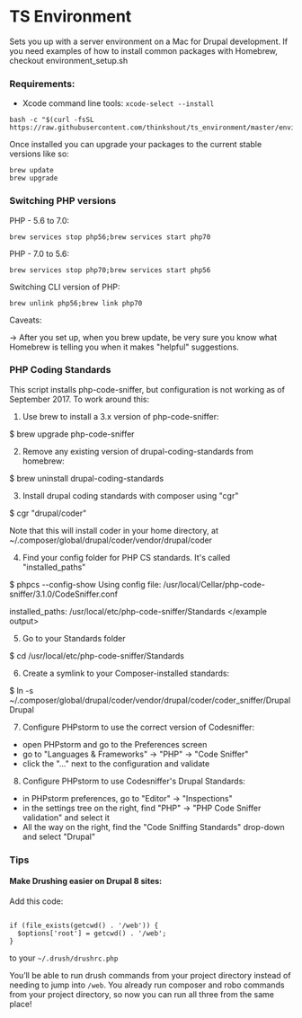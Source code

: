 TS Environment
====================

Sets you up with a server environment on a Mac for Drupal development. If you need examples of how to install common packages with Homebrew, checkout environment_setup.sh

### Requirements:

 - Xcode command line tools: `xcode-select --install`

```
bash -c "$(curl -fsSL https://raw.githubusercontent.com/thinkshout/ts_environment/master/environment_setup.sh)"
```

Once installed you can upgrade your packages to the current stable versions like so:

```
brew update
brew upgrade
```

### Switching PHP versions

PHP - 5.6 to 7.0:
```
brew services stop php56;brew services start php70
```

PHP - 7.0 to 5.6:
```
brew services stop php70;brew services start php56
```

Switching CLI version of PHP:
```
brew unlink php56;brew link php70
```

Caveats:

-> After you set up, when you brew update, be very sure you know what Homebrew is telling you when it makes "helpful" suggestions.

### PHP Coding Standards

This script installs php-code-sniffer, but configuration is not working as of September 2017. To work around this:

1. Use brew to install a 3.x version of php-code-sniffer:

$ brew upgrade php-code-sniffer

2. Remove any existing version of drupal-coding-standards from homebrew:

$ brew uninstall drupal-coding-standards

3. Install drupal coding standards with composer using "cgr"

$ cgr "drupal/coder"

Note that this will install coder in your home directory, at ~/.composer/global/drupal/coder/vendor/drupal/coder

4. Find your config folder for PHP CS standards. It's called "installed_paths"

$ phpcs --config-show
<example output>
Using config file: /usr/local/Cellar/php-code-sniffer/3.1.0/CodeSniffer.conf

installed_paths: /usr/local/etc/php-code-sniffer/Standards
</example output>

5. Go to your Standards folder

$ cd /usr/local/etc/php-code-sniffer/Standards

6. Create a symlink to your Composer-installed standards:

$ ln -s ~/.composer/global/drupal/coder/vendor/drupal/coder/coder_sniffer/Drupal Drupal

7. Configure PHPstorm to use the correct version of Codesniffer:

- open PHPstorm and go to the Preferences screen
- go to "Languages & Frameworks" -> "PHP" -> "Code Sniffer"
- click the "..." next to the configuration and validate

8. Configure PHPstorm to use Codesniffer's Drupal Standards:

- in PHPstorm preferences, go to "Editor" -> "Inspections"
- in the settings tree on the right, find "PHP" -> "PHP Code Sniffer validation" and select it
- All the way on the right, find the "Code Sniffing Standards" drop-down and select "Drupal"

### Tips
#### Make Drushing easier on Drupal 8 sites:
Add this code:
```<?php

if (file_exists(getcwd() . '/web')) {
  $options['root'] = getcwd() . '/web';
}
```
to your `~/.drush/drushrc.php`

You’ll be able to run drush commands from your project directory instead of needing to jump into `/web`. You already run composer and robo commands from your project directory, so now you can run all three from the same place!
